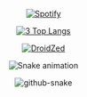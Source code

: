 <div style="display: block;" align="center">

[![Spotify](https://novatorem-8vrkbcul1-droidzed.vercel.app/api/spotify)](https://open.spotify.com/user/9jib0d4osau56gxt26y8oca6h)

[![3 Top Langs](https://github-readme-stats-r8du3nvuw-droidzed.vercel.app/api/top-langs/?username=droidzed&theme=midnight-purple&langs_count=20&layout=compact&count_private=true)](https://github.com/anuraghazra/github-readme-stats)

[![DroidZed](https://github-readme-stats-r8du3nvuw-droidzed.vercel.app/api?username=droidzed&show_icons=true&bg_color=10,6e14aa,904e95&title_color=fff&text_color=fff&include_all_commits=true&custom_title=DroidZed&count_private=true)](https://github.com/anuraghazra/github-readme-stats)
 
![Snake animation](https://raw.githubusercontent.com/eagrundy/eagrundy/output/github-contribution-grid-snake.svg)

<picture>
  <source media="(prefers-color-scheme: dark)" srcset="github-snake-dark.svg" />
  <source media="(prefers-color-scheme: light)" srcset="github-snake.svg" />
  <img alt="github-snake" src="github-snake.svg" />
</picture>

</div>
